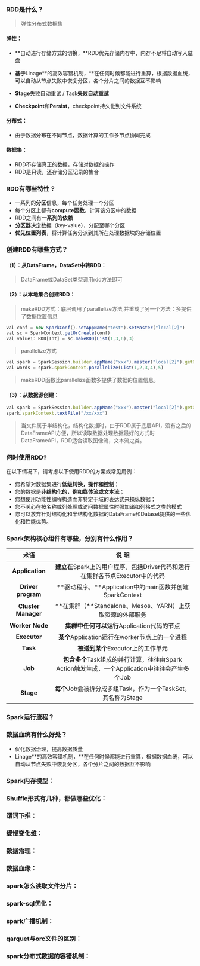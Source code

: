 ### RDD是什么？

> 弹性分布式数据集

#### 弹性：

- **自动进行存储方式的切换，**RDD优先存储内存中，内存不足将自动写入磁盘

- **基于**Linage**的高效容错机制，**在任何时候都能进行重算，根据数据血统，可以自动从节点失败中恢复分区，各个分片之间的数据互不影响

- **Stage**失败自动重试 / Task**失败自动重试**

- **Checkpoint**和**Persist**，checkpoint持久化到文件系统

#### 分布式：

- 由于数据分布在不同节点，数据计算的工作多节点协同完成

#### 数据集：

- RDD不存储真正的数据，存储对数据的操作
- RDD是只读，还存储分区记录的集合



### RDD有哪些特性？

- 一系列的**分区**信息，每个任务处理一个分区
- 每个分区上都有**compute函数**，计算该分区中的数据
- RDD之间有**一系列的依赖**
- **分区器**决定数据（key-value），分配至哪个分区
- **优先位置列表**，将计算任务分派到其所在处理数据块的存储位置

### 创建RDD有哪些方式？

#### （1）：从DataFrame，DataSet中转RDD：

> DataFrame或DataSet类型调用rdd方法即可

#### （2）：从本地集合创建RDD：

> makeRDD方式：底层调用了parallelize方法,并重载了另一个方法：多提供了数据位置信息

```js
val conf = new SparkConf().setAppName("test").setMaster("local[2]")
val sc = SparkContext.getOrCreate(conf)
val value1: RDD[Int] = sc.makeRDD(List(1,3,6),3)
```

> parallelize方式

```js
val spark = SparkSession.builder.appName("xxx").master("local[2]").getOrCreate
val words = spark.sparkContext.parallelize(List(1,2,3,4),5)
```

> makeRDD函数比parallelize函数多提供了数据的位置信息。

#### （3）：从数据源创建：

```js
val spark = SparkSession.builder.appName("xxx").master("local[2]").getOrCreate
spark.sparkContext.textFile("/xx/xxx")
```

> 当文件属于半结构化，结构化数据时，由于RDD属于底层API，没有之后的DataFrameAPI方便，所以读取数据处理数据最好的方式时DataFrameAPI，RDD适合读取图像流，文本流之类。

### 何时使用RDD?

在以下情况下，请考虑以下使用RDD的方案或常见用例：

- 您希望对数据集进行**低级转换，操作和控制**；
- 您的数据是**非结构化的，例如媒体流或文本流**；
- 您想使用功能性编程构造而非特定于域的表达式来操纵数据；
- 您不关心在按名称或列处理或访问数据属性时强加诸如列格式之类的模式
- 您可以放弃针对结构化和半结构化数据的DataFrame和Dataset提供的一些优化和性能优势。

### Spark架构核心组件有哪些，分别有什么作用？

|       **术语**       |                          **说  明**                          |
| :------------------: | :----------------------------------------------------------: |
|   **Application**    | **建立在**Spark上的用户程序，包括Driver代码和运行在集群各节点Executor中的代码 |
| **Driver  program**  |   **驱动程序。**Application中的main函数并创建SparkContext    |
| **Cluster  Manager** |  **在集群（**Standalone、Mesos、YARN）上获取资源的外部服务   |
|   **Worker  Node**   |         **集群中任何可以运行**Application代码的节点          |
|     **Executor**     |       **某个**Application运行在worker节点上的一个进程        |
|       **Task**       |              **被送到某个**Executor上的工作单元              |
|       **Job**        | **包含多个**Task组成的并行计算，往往由Spark  Action触发生成，一个Application中往往会产生多个Job |
|      **Stage**       | **每个**Job会被拆分成多组Task，作为一个TaskSet，其名称为Stage |

### Spark运行流程？



### 数据血统有什么好处？

- 优化数据治理，提高数据质量
- Linage**的高效容错机制，**在任何时候都能进行重算，根据数据血统，可以自动从节点失败中恢复分区，各个分片之间的数据互不影响



### Spark内存模型：



### Shuffle形式有几种，都做哪些优化：



### 谓词下推：

### 缓慢变化维：

### 数据治理：

### 数据血缘：

### spark怎么读取文件分片：



### spark-sql优化：



### spark广播机制：



### qarquet与orc文件的区别：



### spark分布式数据的容错机制：